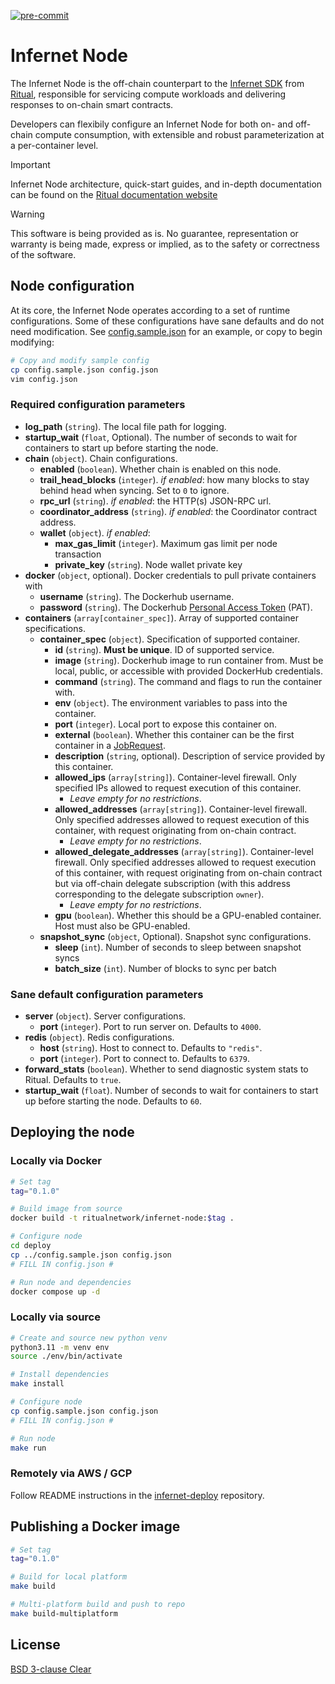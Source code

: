 [![pre-commit](https://github.com/ritual-net/infernet-node/actions/workflows/workflow.yaml/badge.svg)](https://github.com/ritual-net/infernet-node-internal/actions/workflows/workflow.yaml)

# Infernet Node

The Infernet Node is the off-chain counterpart to the [Infernet SDK](https://github.com/ritual-net/infernet-sdk) from [Ritual](https://ritual.net), responsible for servicing compute workloads and delivering responses to on-chain smart contracts.

Developers can flexibily configure an Infernet Node for both on- and off-chain compute consumption, with extensible and robust parameterization at a per-container level.

> [!IMPORTANT]
> Infernet Node architecture, quick-start guides, and in-depth documentation can be found on the [Ritual documentation website](https://docs.ritual.net/infernet/node/introduction)

> [!WARNING]
> This software is being provided as is. No guarantee, representation or warranty is being made, express or implied, as to the safety or correctness of the software.

## Node configuration

At its core, the Infernet Node operates according to a set of runtime configurations. Some of these configurations have sane defaults and do not need modification. See [config.sample.json](./config.sample.json) for an example, or copy to begin modifying:

```bash
# Copy and modify sample config
cp config.sample.json config.json
vim config.json
```

### Required configuration parameters

- **log_path** (`string`). The local file path for logging.
- **startup_wait** (`float`, Optional). The number of seconds to wait for containers to start up before starting the node.
- **chain** (`object`). Chain configurations.
  - **enabled** (`boolean`). Whether chain is enabled on this node.
  - **trail_head_blocks** (`integer`). _if enabled_: how many blocks to stay behind head when syncing. Set to `0` to ignore.
  - **rpc_url** (`string`). _if enabled_: the HTTP(s) JSON-RPC url.
  - **coordinator_address** (`string`). _if enabled_: the Coordinator contract address.
  - **wallet** (`object`). _if enabled_:
    - **max_gas_limit** (`integer`). Maximum gas limit per node transaction
    - **private_key** (`string`). Node wallet private key
- **docker** (`object`, optional). Docker credentials to pull private containers with
  - **username** (`string`). The Dockerhub username.
  - **password** (`string`). The Dockerhub [Personal Access Token](https://docs.docker.com/security/for-developers/access-tokens/) (PAT).
- **containers** (`array[container_spec]`). Array of supported container specifications.
  - **container_spec** (`object`). Specification of supported container.
    - **id** (`string`). **Must be unique**. ID of supported service.
    - **image** (`string`). Dockerhub image to run container from. Must be local, public, or accessible with provided DockerHub credentials.
    - **command** (`string`). The command and flags to run the container with.
    - **env** (`object`). The environment variables to pass into the container.
    - **port** (`integer`). Local port to expose this container on.
    - **external** (`boolean`). Whether this container can be the first container in a [JobRequest](/src/server/api.md#jobrequest).
    - **description** (`string`, optional). Description of service provided by this container.
    - **allowed_ips** (`array[string]`). Container-level firewall. Only specified IPs allowed to request execution of this container.
      - _Leave empty for no restrictions_.
    - **allowed_addresses** (`array[string]`). Container-level firewall. Only specified addresses allowed to request execution of this container, with request originating from on-chain contract.
      - _Leave empty for no restrictions_.
    - **allowed_delegate_addresses** (`array[string]`). Container-level firewall. Only specified addresses allowed to request execution of this container, with request originating from on-chain contract but via off-chain delegate subscription (with this address corresponding to the delegate subscription `owner`).
      - _Leave empty for no restrictions_.
    - **gpu** (`boolean`). Whether this should be a GPU-enabled container. Host must also be GPU-enabled.
  - **snapshot_sync** (`object`, Optional). Snapshot sync configurations.
    - **sleep** (`int`).  Number of seconds to sleep between snapshot syncs
    - **batch_size** (`int`). Number of blocks to sync per batch

### Sane default configuration parameters

- **server** (`object`). Server configurations.
  - **port** (`integer`). Port to run server on. Defaults to `4000`.
- **redis** (`object`). Redis configurations.
  - **host** (`string`). Host to connect to. Defaults to `"redis"`.
  - **port** (`integer`). Port to connect to. Defaults to `6379`.
- **forward_stats** (`boolean`). Whether to send diagnostic system stats to Ritual. Defaults to `true`.
- **startup_wait** (`float`). Number of seconds to wait for containers to start up before starting the node.
  Defaults to `60`.

## Deploying the node

### Locally via Docker

```bash
# Set tag
tag="0.1.0"

# Build image from source
docker build -t ritualnetwork/infernet-node:$tag .

# Configure node
cd deploy
cp ../config.sample.json config.json
# FILL IN config.json #

# Run node and dependencies
docker compose up -d
```

### Locally via source

```bash
# Create and source new python venv
python3.11 -m venv env
source ./env/bin/activate

# Install dependencies
make install

# Configure node
cp config.sample.json config.json
# FILL IN config.json #

# Run node
make run
```

### Remotely via AWS / GCP

Follow README instructions in the [infernet-deploy](https://github.com/ritual-net/infernet-deploy) repository.

## Publishing a Docker image

```bash
# Set tag
tag="0.1.0"

# Build for local platform
make build

# Multi-platform build and push to repo
make build-multiplatform
```

## License

[BSD 3-clause Clear](./LICENSE)
